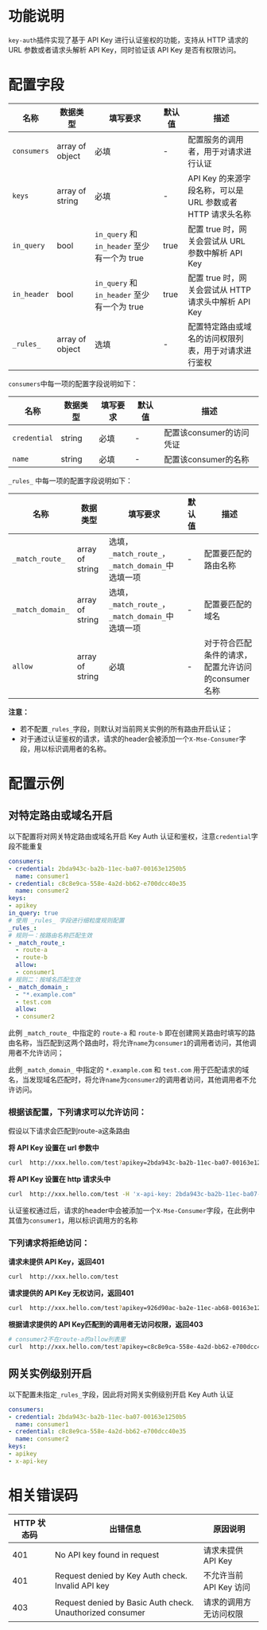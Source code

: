 # 功能说明
`key-auth`插件实现了基于 API Key 进行认证鉴权的功能，支持从 HTTP 请求的 URL 参数或者请求头解析 API Key，同时验证该 API Key 是否有权限访问。

# 配置字段

| 名称        | 数据类型        | 填写要求                                    | 默认值 | 描述                                                        |
| ----------- | --------------- | ------------------------------------------- | ------ | ----------------------------------------------------------- |
| `consumers` | array of object | 必填                                        | -      | 配置服务的调用者，用于对请求进行认证                        |
| `keys`      | array of string | 必填                                        | -      | API Key 的来源字段名称，可以是 URL 参数或者 HTTP 请求头名称 |
| `in_query`  | bool            | `in_query` 和 `in_header` 至少有一个为 true | true   | 配置 true 时，网关会尝试从 URL 参数中解析 API Key           |
| `in_header` | bool            | `in_query` 和 `in_header` 至少有一个为 true | true   | 配置 true 时，网关会尝试从 HTTP 请求头中解析 API Key        |
| `_rules_`   | array of object | 选填                                        | -      | 配置特定路由或域名的访问权限列表，用于对请求进行鉴权        |

`consumers`中每一项的配置字段说明如下：

| 名称         | 数据类型 | 填写要求 | 默认值 | 描述                     |
| ------------ | -------- | -------- | ------ | ------------------------ |
| `credential` | string   | 必填     | -      | 配置该consumer的访问凭证 |
| `name`       | string   | 必填     | -      | 配置该consumer的名称     |

`_rules_` 中每一项的配置字段说明如下：

| 名称             | 数据类型        | 填写要求                                          | 默认值 | 描述                                               |
| ---------------- | --------------- | ------------------------------------------------- | ------ | -------------------------------------------------- |
| `_match_route_`  | array of string | 选填，`_match_route_`，`_match_domain_`中选填一项 | -      | 配置要匹配的路由名称                               |
| `_match_domain_` | array of string | 选填，`_match_route_`，`_match_domain_`中选填一项 | -      | 配置要匹配的域名                                   |
| `allow`          | array of string | 必填                                              | -      | 对于符合匹配条件的请求，配置允许访问的consumer名称 |

**注意：**
- 若不配置`_rules_`字段，则默认对当前网关实例的所有路由开启认证；
- 对于通过认证鉴权的请求，请求的header会被添加一个`X-Mse-Consumer`字段，用以标识调用者的名称。

# 配置示例

## 对特定路由或域名开启

以下配置将对网关特定路由或域名开启 Key Auth 认证和鉴权，注意`credential`字段不能重复

```yaml
consumers:
- credential: 2bda943c-ba2b-11ec-ba07-00163e1250b5
  name: consumer1
- credential: c8c8e9ca-558e-4a2d-bb62-e700dcc40e35
  name: consumer2
keys:
- apikey
in_query: true
# 使用 _rules_ 字段进行细粒度规则配置
_rules_:
# 规则一：按路由名称匹配生效
- _match_route_:
  - route-a
  - route-b
  allow:
  - consumer1
# 规则二：按域名匹配生效
- _match_domain_:
  - "*.example.com"
  - test.com
  allow:
  - consumer2
```

此例 `_match_route_` 中指定的 `route-a` 和 `route-b` 即在创建网关路由时填写的路由名称，当匹配到这两个路由时，将允许`name`为`consumer1`的调用者访问，其他调用者不允许访问；

此例 `_match_domain_` 中指定的 `*.example.com` 和 `test.com` 用于匹配请求的域名，当发现域名匹配时，将允许`name`为`consumer2`的调用者访问，其他调用者不允许访问。

### 根据该配置，下列请求可以允许访问：

假设以下请求会匹配到route-a这条路由

**将 API Key 设置在 url 参数中**
```bash
curl  http://xxx.hello.com/test?apikey=2bda943c-ba2b-11ec-ba07-00163e1250b5
```
**将 API Key 设置在 http 请求头中**
```bash
curl  http://xxx.hello.com/test -H 'x-api-key: 2bda943c-ba2b-11ec-ba07-00163e1250b5'
```

认证鉴权通过后，请求的header中会被添加一个`X-Mse-Consumer`字段，在此例中其值为`consumer1`，用以标识调用方的名称

### 下列请求将拒绝访问：

**请求未提供 API Key，返回401**
```bash
curl  http://xxx.hello.com/test
```
**请求提供的 API Key 无权访问，返回401**
```bash
curl  http://xxx.hello.com/test?apikey=926d90ac-ba2e-11ec-ab68-00163e1250b5
```

**根据请求提供的 API Key匹配到的调用者无访问权限，返回403**
```bash
# consumer2不在route-a的allow列表里
curl  http://xxx.hello.com/test?apikey=c8c8e9ca-558e-4a2d-bb62-e700dcc40e35
```

## 网关实例级别开启

以下配置未指定`_rules_`字段，因此将对网关实例级别开启 Key Auth 认证

```yaml
consumers:
- credential: 2bda943c-ba2b-11ec-ba07-00163e1250b5
  name: consumer1
- credential: c8c8e9ca-558e-4a2d-bb62-e700dcc40e35
  name: consumer2
keys:
- apikey
- x-api-key
```

# 相关错误码

| HTTP 状态码 | 出错信息                                                  | 原因说明                |
| ----------- | --------------------------------------------------------- | ----------------------- |
| 401         | No API key found in request                               | 请求未提供 API Key      |
| 401         | Request denied by Key Auth check. Invalid API key         | 不允许当前 API Key 访问 |
| 403         | Request denied by Basic Auth check. Unauthorized consumer | 请求的调用方无访问权限  |
